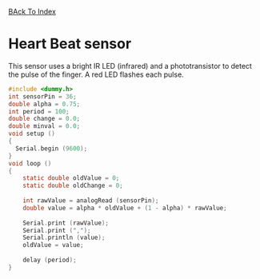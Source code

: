 [BAck To Index](https://github.com/Sanjay0302/Sensor-Workshop-#readme)

# Heart Beat sensor

This sensor uses a bright IR LED (infrared) and a phototransistor to detect the pulse of the finger.
A red LED flashes each pulse.

```c
#include <dummy.h> 
int sensorPin = 36;
double alpha = 0.75;
int period = 100;
double change = 0.0;
double minval = 0.0;
void setup ()
{
  Serial.begin (9600);
}
void loop ()
{
    static double oldValue = 0;
    static double oldChange = 0;
 
    int rawValue = analogRead (sensorPin);
    double value = alpha * oldValue + (1 - alpha) * rawValue;
 
    Serial.print (rawValue);
    Serial.print (",");
    Serial.println (value);
    oldValue = value;
 
    delay (period);
}

```
